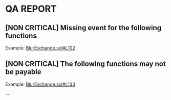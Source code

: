 # QA REPORT

## [NON CRITICAL] Missing event for the following functions


Example: [BlurExchange.sol#L102](https://github.com/code-423n4/2022-10-blur/tree/main/contracts/BlurExchange.sol#L102)

## [NON CRITICAL] The following functions may not be payable


Example: [BlurExchange.sol#L133](https://github.com/code-423n4/2022-10-blur/tree/main/contracts/BlurExchange.sol#L133)

--